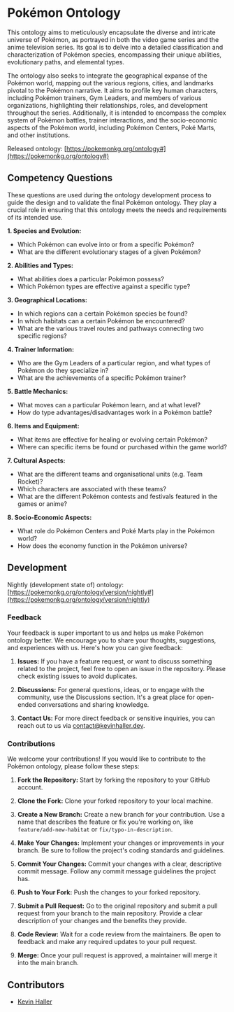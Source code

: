 # Pokémon Ontology
This ontology aims to meticulously encapsulate the diverse and intricate
universe of Pokémon, as portrayed in both the video game series and the anime
television series. Its goal is to delve into a detailed classification and
characterization of Pokémon species, encompassing their unique abilities,
evolutionary paths, and elemental types.

The ontology also seeks to integrate the geographical expanse of the Pokémon
world, mapping out the various regions, cities, and landmarks pivotal to the
Pokémon narrative. It aims to profile key human characters, including Pokémon
trainers, Gym Leaders, and members of various organizations, highlighting their
relationships, roles, and development throughout the series. Additionally, it is
intended to encompass the complex system of Pokémon battles, trainer
interactions, and the socio-economic aspects of the Pokémon world, including
Pokémon Centers, Poké Marts, and other institutions.

Released ontology: [https://pokemonkg.org/ontology#](https://pokemonkg.org/ontology#)


## Competency Questions
These questions are used during the ontology development process to guide the
design and to validate the final Pokémon ontology. They play a crucial role in
ensuring that this ontology meets the needs and requirements of its intended
use.

**1. Species and Evolution:**
* Which Pokémon can evolve into or from a specific Pokémon?
* What are the different evolutionary stages of a given Pokémon?

**2. Abilities and Types:**
* What abilities does a particular Pokémon possess?
* Which Pokémon types are effective against a specific type?

**3. Geographical Locations:**
* In which regions can a certain Pokémon species be found?
* In which habitats can a certain Pokémon be encountered?
* What are the various travel routes and pathways connecting two specific
regions?

**4. Trainer Information:**
* Who are the Gym Leaders of a particular region, and what types of Pokémon do
they specialize in?
* What are the achievements of a specific Pokémon trainer?

**5. Battle Mechanics:**
* What moves can a particular Pokémon learn, and at what level?
* How do type advantages/disadvantages work in a Pokémon battle?

**6. Items and Equipment:**
* What items are effective for healing or evolving certain Pokémon?
* Where can specific items be found or purchased within the game world?

**7. Cultural Aspects:**
* What are the different teams and organisational units (e.g. Team Rocket)?
* Which characters are associated with these teams?
* What are the different Pokémon contests and festivals featured in the games or anime?

**8. Socio-Economic Aspects:**
* What role do Pokémon Centers and Poké Marts play in the Pokémon world?
* How does the economy function in the Pokémon universe?


## Development

Nightly (development state of) ontology: [https://pokemonkg.org/ontology/version/nightly#](https://pokemonkg.org/ontology/version/nightly)


### Feedback

Your feedback is super important to us and helps us make Pokémon ontology
better. We encourage you to share your thoughts, suggestions, and experiences
with us. Here's how you can give feedback:

1. **Issues:** If you have a feature request, or want to discuss something
related to the project, feel free to open an issue in the repository. Please
check existing issues to avoid duplicates.

2. **Discussions:** For general questions, ideas, or to engage with the
community, use the Discussions section. It's a great place for open-ended
conversations and sharing knowledge.

3. **Contact Us:** For more direct feedback or sensitive inquiries, you can
reach out to us via [contact@kevinhaller.dev](contact@pokemonkg.org).


### Contributions

We welcome your contributions! If you would like to contribute to the Pokémon
ontology, please follow these steps:

1. **Fork the Repository:** Start by forking the repository to your GitHub
account.

2. **Clone the Fork:** Clone your forked repository to your local machine.

3. **Create a New Branch:** Create a new branch for your contribution. Use a
name that describes the feature or fix you're working on, like
`feature/add-new-habitat` or `fix/typo-in-description`.

4. **Make Your Changes:** Implement your changes or improvements in your branch.
Be sure to follow the project's coding standards and guidelines.

5. **Commit Your Changes:** Commit your changes with a clear, descriptive commit
message. Follow any commit message guidelines the project has.

6. **Push to Your Fork:** Push the changes to your forked repository.

7. **Submit a Pull Request:** Go to the original repository and submit a pull
request from your branch to the main repository. Provide a clear description of
your changes and the benefits they provide.

8. **Code Review:** Wait for a code review from the maintainers. Be open to
feedback and make any required updates to your pull request.

9. **Merge:** Once your pull request is approved, a maintainer will merge it
into the main branch.


## Contributors

* [Kevin Haller](https://kevinhaller.dev)